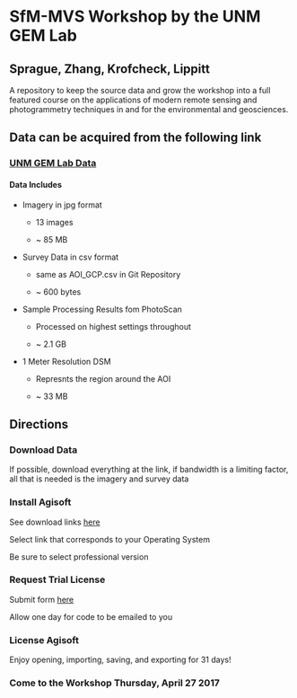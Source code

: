 # SfM-MVS Workshop by the UNM GEM Lab
## Sprague, Zhang, Krofcheck,  Lippitt

A repository to keep the source data and grow the workshop into a full featured course on the applications of modern remote sensing and photogrammetry techniques in and for the environmental and geosciences. 


## Data can be acquired from the following link
### [UNM GEM Lab Data](https://unmm-my.sharepoint.com/personal/jessesprague_unm_edu/_layouts/15/guestaccess.aspx?folderid=0e0d891c4265f4535b311843674d8b83b&authkey=AQlMNzr_S3kyFPANb9vJxWg)

#### Data Includes

  * Imagery in jpg format 
  
    * 13 images
    
    * ~ 85 MB
    
  * Survey Data in csv format 
  
    * same as AOI_GCP.csv in Git Repository
    
    * ~ 600 bytes
    
  * Sample Processing Results fom PhotoScan
  
    * Processed on highest settings throughout
    
    * ~ 2.1 GB
    
  * 1 Meter Resolution DSM
  
    * Represnts the region around the AOI
   
    * ~ 33 MB
  

## Directions

### Download Data 

If possible, download everything at the link, if bandwidth is a limiting factor, all that is needed is the imagery and survey data

### Install Agisoft

See download links [here](http://www.agisoft.com/downloads/installer/) 

Select link that corresponds to your Operating System

Be sure to select professional version

### Request Trial License 

Submit form [here](http://www.agisoft.com/downloads/request-trial/)

Allow one day for code to be emailed to you

### License Agisoft

Enjoy opening, importing, saving, and exporting for 31 days!

### Come to the Workshop Thursday, April 27 2017

